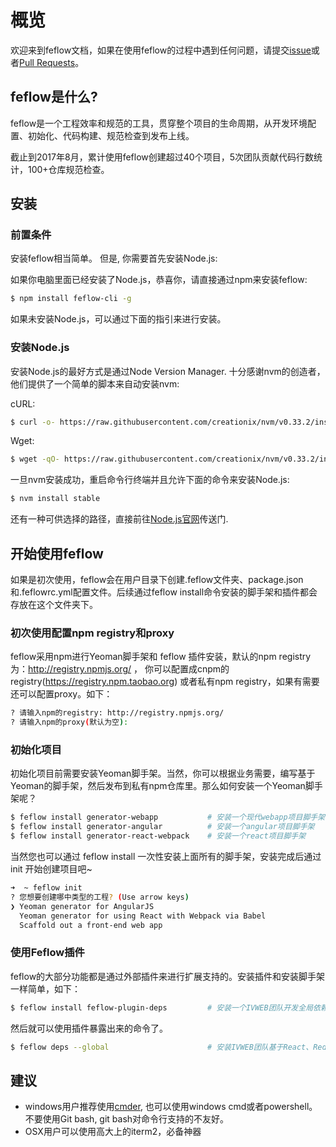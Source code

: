 # 概览

欢迎来到feflow文档，如果在使用feflow的过程中遇到任何问题，请提交[issue](https://github.com/cpselvis/feflow-cli/issues/new)或者[Pull Requests](https://github.com/cpselvis/feflow-cli/pulls)。

## feflow是什么?

feflow是一个工程效率和规范的工具，贯穿整个项目的生命周期，从开发环境配置、初始化、代码构建、规范检查到发布上线。

截止到2017年8月，累计使用feflow创建超过40个项目，5次团队贡献代码行数统计，100+仓库规范检查。

## 安装


### 前置条件

安装feflow相当简单。 但是, 你需要首先安装Node.js:

如果你电脑里面已经安装了Node.js，恭喜你，请直接通过npm来安装feflow:

```bash
$ npm install feflow-cli -g
```

如果未安装Node.js，可以通过下面的指引来进行安装。

### 安装Node.js

安装Node.js的最好方式是通过Node Version Manager.
十分感谢nvm的创造者，他们提供了一个简单的脚本来自动安装nvm:

cURL:
```bash
$ curl -o- https://raw.githubusercontent.com/creationix/nvm/v0.33.2/install.sh | bash
```
Wget:
```bash
$ wget -qO- https://raw.githubusercontent.com/creationix/nvm/v0.33.2/install.sh | bash
```
一旦nvm安装成功，重启命令行终端并且允许下面的命令来安装Node.js:

```bash
$ nvm install stable
```

还有一种可供选择的路径，直接前往[Node.js官网](https://nodejs.org/en/)传送门.

## 开始使用feflow

如果是初次使用，feflow会在用户目录下创建.feflow文件夹、package.json和.feflowrc.yml配置文件。后续通过feflow install命令安装的脚手架和插件都会存放在这个文件夹下。

### 初次使用配置npm registry和proxy
feflow采用npm进行Yeoman脚手架和 feflow 插件安装，默认的npm registry为：http://registry.npmjs.org/ ， 你可以配置成cnpm的registry(https://registry.npm.taobao.org) 或者私有npm registry，如果有需要还可以配置proxy。如下：

```bash
? 请输入npm的registry: http://registry.npmjs.org/
? 请输入npm的proxy(默认为空):
```

### 初始化项目
初始化项目前需要安装Yeoman脚手架。当然，你可以根据业务需要，编写基于Yeoman的脚手架，然后发布到私有npm仓库里。那么如何安装一个Yeoman脚手架呢？

```bash
$ feflow install generator-webapp           # 安装一个现代webapp项目脚手架
$ feflow install generator-angular          # 安装一个angular项目脚手架
$ feflow install generator-react-webpack    # 安装一个react项目脚手架
```
当然您也可以通过 feflow install 一次性安装上面所有的脚手架，安装完成后通过 init 开始创建项目吧~

``` bash
➜  ~ feflow init
? 您想要创建哪中类型的工程? (Use arrow keys)
❯ Yeoman generator for AngularJS
  Yeoman generator for using React with Webpack via Babel
  Scaffold out a front-end web app
```

### 使用Feflow插件
feflow的大部分功能都是通过外部插件来进行扩展支持的。安装插件和安装脚手架一样简单，如下：

```bash
$ feflow install feflow-plugin-deps         # 安装一个IVWEB团队开发全局依赖包环境管理插件
```
然后就可以使用插件暴露出来的命令了。
```bash
$ feflow deps --global                      # 安装IVWEB团队基于React、Redux、FIS3环境全局依赖
```

## 建议
* windows用户推荐使用[cmder](http://cmder.net/), 也可以使用windows cmd或者powershell。不要使用Git bash, git bash对命令行支持的不友好。
* OSX用户可以使用高大上的iterm2，必备神器
